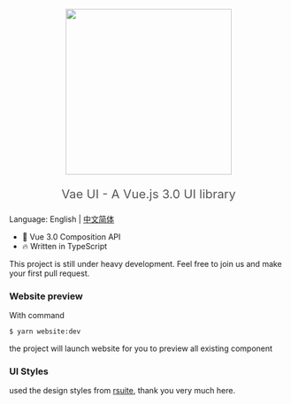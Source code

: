<p align="center">
  <img width="300" src="https://i.loli.net/2020/11/12/v2rnIaSzwUkuN5y.png">
</p>
<p align="center" style="font-size:22px; color: #575757;">Vae UI - A Vue.js 3.0 UI library</p>

Language: English | [中文简体](https://github.com/xieyezi/vae-ui/blob/main/README-zh.md)

- 💪 Vue 3.0 Composition API
- 🔥 Written in TypeScript

This project is still under heavy development. Feel free to join us and make your first pull request.

### Website preview

With command

```bash
$ yarn website:dev
```

the project will launch website for you to preview all existing component

### UI Styles

used the design styles from [rsuite](https://rsuitejs.com/design/default/#artboard1), thank you very much here.
